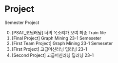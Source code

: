 # Project
Semester Project

0. [PSAT_코딥러닝] 너의 목소리가 보여 최종 Train file 
1. [Final Project] Graph Mining 23-1 Semeseter
2. [First Team Project] Graph Mining 23-1 Semeseter
3. [First Project] 고급머신러닝 딥러닝 23-1
4. [Second Project] 고급머신러닝 딥러닝 23-1 
